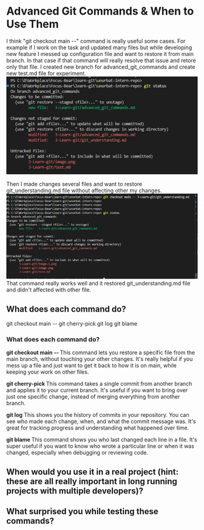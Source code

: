 # Advanced Git Commands & When to Use Them
 I think "git checkout main --<file>" command is really useful some cases. For example if I work on the task and updated many files but while developing new feature I messed up configuration file and want to restore it from main branch. In that case if that command will really resolve that issue and retore only that file. 
I created new branch for advanced_git_commands and create new test.md file for experiment. 
![alt text](image-1.png)

Then I made changes several files and want to restore git_understanding.md file without affecting other my changes. 
![alt text](image-2.png)
That command really works well and it restored git_understanding.md file and didn't affected with other file.


## What does each command do?
git checkout main -- <file> 
git cherry-pick <commit>
git log 
git blame <file> 
### What does each command do?

**git checkout main -- <file>**
This command lets you restore a specific file from the main branch, without touching your other changes. It's really helpful if you mess up a file and just want to get it back to how it is on main, while keeping your work on other files.

**git cherry-pick <commit>**
This command takes a single commit from another branch and applies it to your current branch. It's useful if you want to bring over just one specific change, instead of merging everything from another branch.

**git log**
This shows you the history of commits in your repository. You can see who made each change, when, and what the commit message was. It's great for tracking progress and understanding what happened over time.

**git blame <file>**
This command shows you who last changed each line in a file. It's super useful if you want to know who wrote a particular line or when it was changed, especially when debugging or reviewing code.
## When would you use it in a real project (hint: these are all really important in long running projects with multiple developers)?
## What surprised you while testing these commands?
